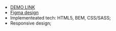 - [DEMO LINK](https://sashalarin202.github.io/landing_miami/)
- [Figma design](https://www.figma.com/file/nHz8bflIwJaWP3P99vKTH5/miami_home_new?node-id=0%3A2)
- Implementeated tech: HTML5, BEM, CSS/SASS;
- Responsive design;
